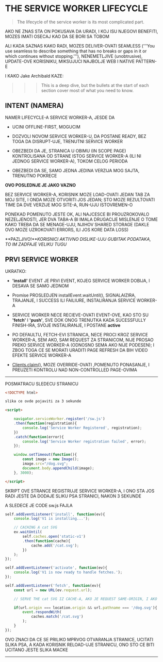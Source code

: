 # THE SERVICE WORKER LIFECYCLE

>The lifecycle of the service worker is its most complicated part.

AKO NE ZNAS STA ON POKUSAVA DA URADI, I KOJ ISU NJEGOVI BENEFITI, MOZES IMATI OSECAJ KAO DA SE BORI SA TOBOM

ALI KADA SAZNAS KAKO RADI, MOZES DELIVER-OVATI SEAMLESS ('''You use seamless to describe something that has no breaks or gaps in it or which continues without stopping.'''), NENEMETLJIVE (unobtrusive), UPDATE-OVE KORISNIKU, MIKSUJUCI NAJBOLJE WEB I NATIVE PATTERN-E

I KAKO Jake Archibald KAZE:

>>> This is a deep dive, but the bullets at the start of each section cover most of what you need to know.

## INTENT (NAMERA)

NAMER LIFECYCLE-A SERVICE WORKER-A, JESDE DA

- UCINI OFFLINE-FIRST, MOGUCIM

- DOZVOLI NOVOM SERVICE WORKER-U, DA POSTANE READY, BEZ TOGA DA DISRUPT-UJE, TRENUTNI SERVICE WORKER

- OBEZBEDI DA JE, STRANICA U OBIMU (IN SCOPE PAGE) KONTROLISANA OD STRANE ISTOG SERVICE WORKER-A (ILI NI JEDNOG SERVICE WORKER-A), TOKOM CELOG PERIODA

- OBEZBEDI DA SE, SAMO JEDNA JEDINA VERZIJA MOG SAJTA, TRENUTNO POKRECE

**OVO POSLEDNJE JE JAKO VAZNO**

BEZ SERVICE WORKER-A, KORISNIK MOZE LOAD-OVATI JEDAN TAB ZA MOJ SITE, I ONDA MOZE OTVORITI JOS JEDAN; STO MOZE REZULTOVATI TIME DA DVE VERZIJE MOG SITE-A, RUN-UJU ISTOVREMEN-O

PONEKAD POMENUTO JESTE OK, ALI NAJCESCE BI PROUZROKOVALO NEZELJENOSTI, JER DVA TABA-A BI IMALA DRUGACIJE MISLENJE O TOME KAKO TREBA DA SE MENAGE-UJU, NJIHOV SHARED STORAGE (DAKLE OVO MOZE UZROKOVATI ERRORS, ILI JOS KORE DATA LOSS)

**PAZLJIVO!***KORISNICI AKTIVNO DISLIKE-UJU GUBITAK PODATAKA, TO IM ZADFAJE VELIKU TUGU*

## PRVI SERVICE WORKER

UKRATKO:

- **'install'** EVENT JE PRVI EVENT, KOJEG SERVICE WORKER DOBIJA, I DESAVA SE SAMO JEDNOM

- Promise PROSLEDJEN installEvent.waitUntil(), SIGNALAIZIRA, TRAJANJE, I SUCCESS ILI FAILIURE, INSTALIRANJA SERVICE WORKER-A

- SERVICE WORKER NECE RECIEVE-OVATI EVENT-OVE, KAO STO SU **'fetch'** I **'push'**, SVE DOK ONOG TRENUTKA KADA SUCESSFULLY FINISH-IRA, SVOJE INSTALIRANJE, I POSTANE **active**

- PO DEFAULTU, FETCH-EVI STRANICA, NECE PROCI KROZ SERVICE WORKER-A, SEM AKO, SAM REQUEST ZA STRANICOM, NIJE PROSAO PREKO SERVICE WORKER-A (ODNOSNO SEMA AKO NIJE PODESEN); I ZBOG TOGA CE SE MORATI URADITI PAGE REFRESH DA BIH VIDEO EFEKTE SERVICE WORKER-A 

- [Clients.claim()](https://developer.mozilla.org/en-US/docs/Web/API/Clients/claim), MOZE OVERRIDE-OVATI ,POMENUTO PONASANJE, I PREUZETI KONTROLU NAD NON-CONTROLLED PAGE-OVIMA

****
POSMATRACU SLEDECU STRANICU

```HTML
<!DOCTYPE html>

slika ce ovde pojaviti za 3 sekunde

<script>

    navigator.serviceWorker.register('/sw.js')
    .then(function(registration){
        console.log('Service Worker Registered', registration);
    })
    .catch(function(error){
        console.log('Service Worker registration failed', error);
    });

    window.setTimeout(function(){
        const image = new Image();
        image.src="/dog.svg";
        document.body.appendChild(image);
    }, 3000);

</script>
```

SKRIPT OVE STRANCE REGISTRUJE SERVICE WORKER-A, I ONO STA JOS RADI JESTE DA DODAJE SLIKU PSA STRANICI, NAKON 3 SEKUNDE

A SLEDECE JE CODE sw.js FAJLA

```javascript
self.addEventListener('install', function(ev){
    console.log('V1 is installing...');

    // CACHING A cat SVG
    ev.waitUntil(
        self.caches.open('static-v1')
        .then(function(cache){
            cache.add('/cat.svg');
        })
    );
});

self.addEventListener('activate', function(ev){
    console.log('V1 is now ready to handle fetches.');
});

self.addEventListener('fetch', function(ev){
    const url = new URL(ev.request.url);

    // SERVE THE cat SVG IZ CACHE-A, AKO JE REQUEST SAME-ORIGIN, I AKO JE PATH '/dog.svg'

    if(url.origin === location.origin && url.pathname === '/dog.svg'){
        event.respondWith(
            caches.match('/cat.svg')
        );
    }
});
```

OVO ZNACI DA CE SE PRILIKO MPRVOG OTVARANJA STRANICE, UCITATI SLIKA PSA, A KADA KORISNIK RELOAD-UJE STRANICU, ONO STO CE BITI UCITANO JESTE SLIKA MACKE

****